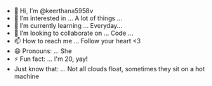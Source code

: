 - 👋 Hi, I’m @keerthana5958v      
- 👀 I’m interested in ... A lot of things ...      
- 🌱 I’m currently learning ... Everyday...      
- 💞️ I’m looking to collaborate on ... Code ...          
- 📫 How to reach me ... Follow your heart <3            
- 😄 Pronouns: ... She   
- ⚡ Fun fact: ... I'm 20, yay!          
- Just know that: ... Not all clouds float, sometimes they sit on a hot machine    
  
<!--- 
keerthana5958v/keerthana5958v is a ✨ special ✨ repository because its `README.md` (this file) appears on your GitHub profile.
You can click the Preview link to take a look at your changes.
--->
